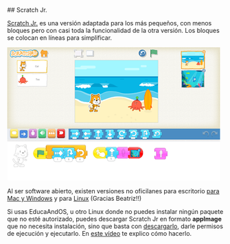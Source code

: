 ## Scratch Jr.

[Scratch Jr.](https://www.scratchjr.org) es una versión adaptada para los más pequeños, con menos bloques pero con casi toda la funcionalidad de la otra versión. Los bloques se colocan en líneas para simplificar.

![Scratch Jr](./images/scratchJr.webp)

Al ser software abierto, existen versiones no oficilanes para escritorio [para Mac y Windows](https://jfo8000.github.io/ScratchJr-Desktop/) y para [Linux](https://github.com/JustSch/ScratchJr-Desktop/releases/tag/v1.3.5) (Gracias Beatriz!!)

Si usas EducaAndOS, u otro Linux donde no puedes instalar ningún paquete que no esté autorizado, puedes descargar Scratch Jr en formato **appImage** que no necesita instalación, sino que basta con [descargarlo](https://github.com/JustSch/ScratchJr-Desktop/releases/tag/v1.3.5), darle permisos de ejecución y ejecutarlo. En [este vídeo](https://youtu.be/4cNnndn6uNM) te explico cómo hacerlo.
